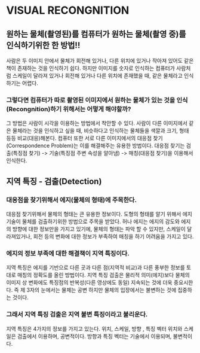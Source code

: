 # VISUAL RECONGNITION

## 원하는 물체(촬영된)를 컴퓨터가 원하는 물체(촬영 중)를 인식하기위한 한 방법!!

사람은 두 이미지 안에서 물체가 회전해 있거나, 다른 위치에 있거나 작아져 있어도 같은 책이 존재하는 것을 인식하기 쉽다.
하지만 이미지를 숫자로 인식하는 컴퓨터가 사람처럼 스케일이 달라져 있거나 회전해 있거나 다른 위치에 존재했을 때, 같은 물체라고 인식하기는 어렵다. 

### 그렇다면 컴퓨터가 따로 촬영된 이미지에서 원하는 물체가 있는 것을 인식(Recongnition)하기 위해서는 어떻게 해야할까?
그 방법은 사람이 시각을 이용하는 방법에서 착안할 수 있다.
사람이 다른 이미지에서 같은 물체라는 것을 인식하고 싶을 때, 비슷하다고 인식하는 물체들을 색깔과 크기, 형태 등등 비교(대응)해본다. 
컴퓨터 또한 서로 다른 이미지에서의 대응점 찾기(Correspondence Problem)는 이를 해결해주는 유용한 방법이다.
대응점 찾기는 검출(특징점 찾기) -> 기술(특징점 주변 속성을 알아냄) -> 매칭(대응점 찾기)을 이용해서 인식한다.

## 지역 특징 - 검출(Detection)

### 대응점을 찾기위해서 에지(물체의 형태)에 주목한다.
대응점 찾기위해서 물체의 형태는 큰 유용한 정보이다.
도형의 형태를 알기 위해서 에지 기술이 물체를 검출하기위한 방법으로 주목을 받았다.
허나 에지는 에지의 감도와 에지의 방향에 대한 정보만을 가지고 있기에, 물체의 형태는 파악 할 수 있지만, 스케일이 달라져있거나, 회전 등의 변화에 대한 정보가 부족하여 매칭을 하기 어려움을 가지고 있다.

### 에지의 정보 부족에 대한 해결책이 지역 특징이다.
지역 특징은 에지를 기반으로 다른 곳과 다른 점(지역적 비교)과 다른 풍부한 정보를 토대로 매칭의 정확도를 올린 방법이다.
지역 특징 검출은 물리적 의미(에지)보다 물체의 이미지 상 변화에도 특징점의 반복성(다른 영상에도 동일) 지속되는 것에 더욱 중요시한다.
즉 제 3자의 눈에서는 물체는 공변 하지만 물체의 입장에서는 불변하는 것에 집중하는 것이다.
### 그래서 지역 특징 검출은 지역 불변 특징이라고 불리운다.
지역 특징은 4가지의 정보를 가지고 있는다.
위치, 스케일, 방향 , 특징 벡터
위치와 스케일은 검출에서 이용하며, 공변적이다.
방향과 특징 벡터는 기술에서 이용되며, 불변적이다.
